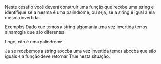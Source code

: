 Neste desafio você deverá construir uma função que recebe uma string e identifique se a mesma é uma palindrome, ou seja, se a string é igual a ela mesma invertida.

Exemplos
Dado que temos a string algomania uma vez invertida temos ainamogla que são diferentes.

Logo, não é uma palindrome.

Ja se recebemos a string abccba uma vez invertida temos abccba que são iguais e a função deve retornar True nesta situação.
